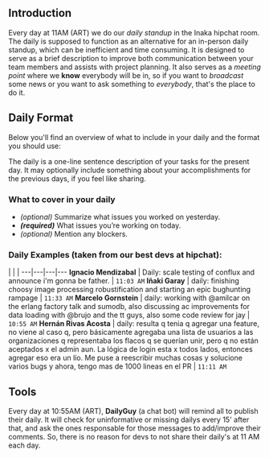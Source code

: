 ## Introduction
Every day at 11AM (ART) we do our _daily standup_ in the Inaka hipchat room.
The daily is supposed to function as an alternative for an in-person daily standup, which can be inefficient and time consuming. It is designed to serve as a brief description to improve both communication between your team members and assists with project planning.
It also serves as a _meeting point_ where we **know** everybody will be in, so
if you want to _broadcast_ some news or you want to ask something to _everybody_, that's the place to do it.

## Daily Format
Below you'll find an overview of what to include in your daily and the format you should use:

The daily is a one-line sentence description of your tasks for the present day.
It may optionally include something about your accomplishments for the previous
days, if you feel like sharing.

### What to cover in your daily
* _(optional)_ Summarize what issues you worked on yesterday.
* **_(required)_** What issues you’re working on today.
* _(optional)_ Mention any blockers.

### Daily Examples (taken from our best devs at hipchat):
  |   |   |
---|---|---|---
**Ignacio Mendizabal** | Daily: scale testing of conflux and announce i'm gonna be father. | ``11:03 AM``
**Iñaki Garay** | daily: finishing choosy image processing robustification and starting an epic bughunting rampage | ``11:33 AM``
**Marcelo Gornstein** | daily: working with @amilcar on the erlang factory talk and sumodb, also discussing ac improvements for data loading with @brujo and the tt guys, also some code review for jay | ``10:55 AM``
**Hernán Rivas Acosta** | daily: resulta q tenia q agregar una feature, no viene al caso q, pero básicamente agregaba una lista de usuarios a las organizaciones q representaba los flacos q se querían unir, pero q no están aceptados x el admin aun. La lógica de login esta x todos lados, entonces agregar eso era un lío. Me puse a reescribir muchas cosas y solucione varios bugs y ahora, tengo  mas de 1000 lineas en el PR | ``11:11 AM``

## Tools
Every day at 10:55AM (ART), **DailyGuy** (a chat bot) will remind all to
publish their daily. It will check for uninformative or missing dailys every 15' after that, and ask the ones responsable for those messages to add/improve their comments. So, there is no reason for devs to not share their daily's at 11 AM each day.
